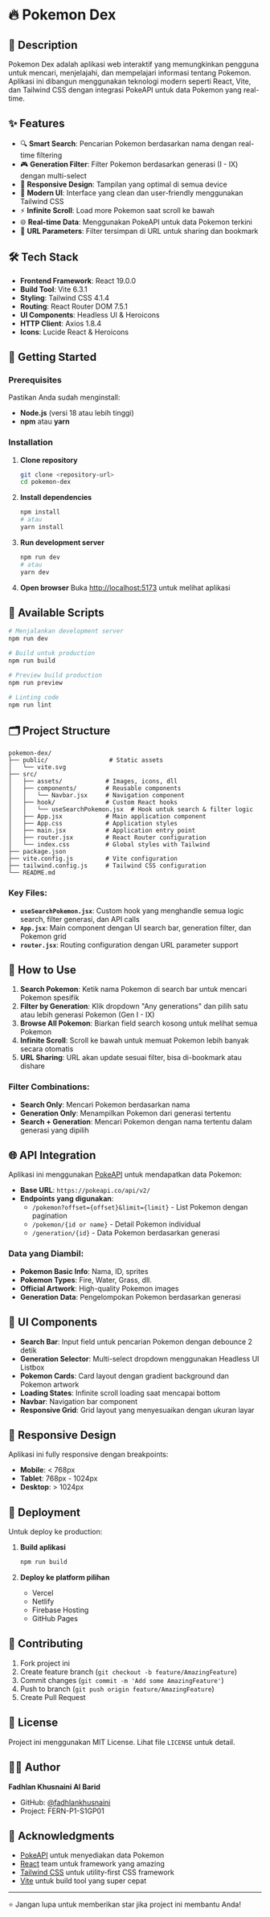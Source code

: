 # 🔥 Pokemon Dex

## 📖 Description

Pokemon Dex adalah aplikasi web interaktif yang memungkinkan pengguna untuk mencari, menjelajahi, dan mempelajari informasi tentang Pokemon. Aplikasi ini dibangun menggunakan teknologi modern seperti React, Vite, dan Tailwind CSS dengan integrasi PokeAPI untuk data Pokemon yang real-time.

## ✨ Features

- 🔍 **Smart Search**: Pencarian Pokemon berdasarkan nama dengan real-time filtering
- 🎮 **Generation Filter**: Filter Pokemon berdasarkan generasi (I - IX) dengan multi-select
- 📱 **Responsive Design**: Tampilan yang optimal di semua device
- 🎨 **Modern UI**: Interface yang clean dan user-friendly menggunakan Tailwind CSS
- ⚡ **Infinite Scroll**: Load more Pokemon saat scroll ke bawah
- 🌐 **Real-time Data**: Menggunakan PokeAPI untuk data Pokemon terkini
- 🔗 **URL Parameters**: Filter tersimpan di URL untuk sharing dan bookmark

## 🛠️ Tech Stack

- **Frontend Framework**: React 19.0.0
- **Build Tool**: Vite 6.3.1
- **Styling**: Tailwind CSS 4.1.4
- **Routing**: React Router DOM 7.5.1
- **UI Components**: Headless UI & Heroicons
- **HTTP Client**: Axios 1.8.4
- **Icons**: Lucide React & Heroicons

## 🚀 Getting Started

### Prerequisites

Pastikan Anda sudah menginstall:

- **Node.js** (versi 18 atau lebih tinggi)
- **npm** atau **yarn**

### Installation

1. **Clone repository**

   ```bash
   git clone <repository-url>
   cd pokemon-dex
   ```

2. **Install dependencies**

   ```bash
   npm install
   # atau
   yarn install
   ```

3. **Run development server**

   ```bash
   npm run dev
   # atau
   yarn dev
   ```

4. **Open browser**
   Buka [http://localhost:5173](http://localhost:5173) untuk melihat aplikasi

## 📝 Available Scripts

```bash
# Menjalankan development server
npm run dev

# Build untuk production
npm run build

# Preview build production
npm run preview

# Linting code
npm run lint
```

## 🗂️ Project Structure

```
pokemon-dex/
├── public/                 # Static assets
│   └── vite.svg
├── src/
│   ├── assets/            # Images, icons, dll
│   ├── components/        # Reusable components
│   │   └── Navbar.jsx     # Navigation component
│   ├── hook/              # Custom React hooks
│   │   └── useSearchPokemon.jsx  # Hook untuk search & filter logic
│   ├── App.jsx            # Main application component
│   ├── App.css            # Application styles
│   ├── main.jsx           # Application entry point
│   ├── router.jsx         # React Router configuration
│   └── index.css          # Global styles with Tailwind
├── package.json
├── vite.config.js         # Vite configuration
├── tailwind.config.js     # Tailwind CSS configuration
└── README.md
```

### Key Files:

- **`useSearchPokemon.jsx`**: Custom hook yang menghandle semua logic search, filter generasi, dan API calls
- **`App.jsx`**: Main component dengan UI search bar, generation filter, dan Pokemon grid
- **`router.jsx`**: Routing configuration dengan URL parameter support

## 🎯 How to Use

1. **Search Pokemon**: Ketik nama Pokemon di search bar untuk mencari Pokemon spesifik
2. **Filter by Generation**: Klik dropdown "Any generations" dan pilih satu atau lebih generasi Pokemon (Gen I - IX)
3. **Browse All Pokemon**: Biarkan field search kosong untuk melihat semua Pokemon
4. **Infinite Scroll**: Scroll ke bawah untuk memuat Pokemon lebih banyak secara otomatis
5. **URL Sharing**: URL akan update sesuai filter, bisa di-bookmark atau dishare

### Filter Combinations:

- **Search Only**: Mencari Pokemon berdasarkan nama
- **Generation Only**: Menampilkan Pokemon dari generasi tertentu
- **Search + Generation**: Mencari Pokemon dengan nama tertentu dalam generasi yang dipilih

## 🌐 API Integration

Aplikasi ini menggunakan [PokeAPI](https://pokeapi.co/) untuk mendapatkan data Pokemon:

- **Base URL**: `https://pokeapi.co/api/v2/`
- **Endpoints yang digunakan**:
  - `/pokemon?offset={offset}&limit={limit}` - List Pokemon dengan pagination
  - `/pokemon/{id or name}` - Detail Pokemon individual
  - `/generation/{id}` - Data Pokemon berdasarkan generasi

### Data yang Diambil:

- **Pokemon Basic Info**: Nama, ID, sprites
- **Pokemon Types**: Fire, Water, Grass, dll.
- **Official Artwork**: High-quality Pokemon images
- **Generation Data**: Pengelompokan Pokemon berdasarkan generasi

## 🎨 UI Components

- **Search Bar**: Input field untuk pencarian Pokemon dengan debounce 2 detik
- **Generation Selector**: Multi-select dropdown menggunakan Headless UI Listbox
- **Pokemon Cards**: Card layout dengan gradient background dan Pokemon artwork
- **Loading States**: Infinite scroll loading saat mencapai bottom
- **Navbar**: Navigation bar component
- **Responsive Grid**: Grid layout yang menyesuaikan dengan ukuran layar

## 📱 Responsive Design

Aplikasi ini fully responsive dengan breakpoints:

- **Mobile**: < 768px
- **Tablet**: 768px - 1024px
- **Desktop**: > 1024px

## 🚀 Deployment

Untuk deploy ke production:

1. **Build aplikasi**

   ```bash
   npm run build
   ```

2. **Deploy ke platform pilihan**
   - Vercel
   - Netlify
   - Firebase Hosting
   - GitHub Pages

## 🤝 Contributing

1. Fork project ini
2. Create feature branch (`git checkout -b feature/AmazingFeature`)
3. Commit changes (`git commit -m 'Add some AmazingFeature'`)
4. Push to branch (`git push origin feature/AmazingFeature`)
5. Create Pull Request

## 📄 License

Project ini menggunakan MIT License. Lihat file `LICENSE` untuk detail.

## 👨‍💻 Author

**Fadhlan Khusnaini Al Barid**

- GitHub: [@fadhlankhusnaini](https://github.com/fadhlankhusnaini)
- Project: FERN-P1-S1GP01

## 🙏 Acknowledgments

- [PokeAPI](https://pokeapi.co/) untuk menyediakan data Pokemon
- [React](https://reactjs.org/) team untuk framework yang amazing
- [Tailwind CSS](https://tailwindcss.com/) untuk utility-first CSS framework
- [Vite](https://vitejs.dev/) untuk build tool yang super cepat

---

⭐ Jangan lupa untuk memberikan star jika project ini membantu Anda!
